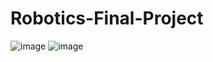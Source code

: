 # Robotics-Final-Project
![image](https://github.com/user-attachments/assets/9c1b1b3a-414d-42af-abe1-5338a76627df)
![image](https://github.com/user-attachments/assets/e8a209b3-44b5-4195-91cb-32d2f23817af)





